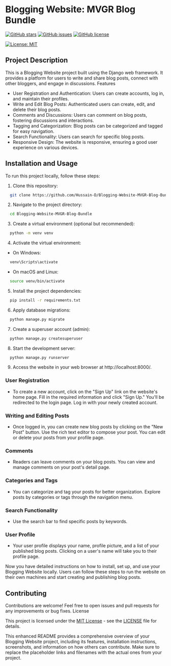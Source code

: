 # Blogging Website: MVGR Blog Bundle

[![GitHub stars](https://img.shields.io/github/stars/Hussain-D/Blogging-Website-MVGR-Blog-Bundle?style=social)](https://github.com/Hussain-D/Blogging-Website-MVGR-Blog-Bundle/stargazers)
[![GitHub issues](https://img.shields.io/github/issues/Hussain-D/Blogging-Website-MVGR-Blog-Bundle)](https://github.com/Hussain-D/Blogging-Website-MVGR-Blog-Bundle/issues)
[![GitHub license](https://img.shields.io/github/license/Hussain-D/Blogging-Website-MVGR-Blog-Bundle)](https://github.com/Hussain-D/Blogging-Website-MVGR-Blog-Bundle/blob/main/LICENSE.txt)

[![License: MIT](https://img.shields.io/badge/License-MIT-yellow.svg)](https://github.com/Hussain-D/Blogging-Website-MVGR-Blog-Bundle/blob/main/LICENSE.txt)

## Project Description

This is a Blogging Website project built using the Django web framework. It provides a platform for users to write and share blog posts, connect with other bloggers, and engage in discussions.
Features
-    User Registration and Authentication: Users can create accounts, log in, and maintain their profiles.
-    Write and Edit Blog Posts: Authenticated users can create, edit, and delete their blog posts.
-    Comments and Discussions: Users can comment on blog posts, fostering discussions and interactions.
-    Tagging and Categorization: Blog posts can be categorized and tagged for easy navigation.
-    Search Functionality: Users can search for specific blog posts.
-    Responsive Design: The website is responsive, ensuring a good user experience on various devices.

## Installation and Usage

To run this project locally, follow these steps:

1. Clone this repository:
```bash
  git clone https://github.com/Hussain-D/Blogging-Website-MVGR-Blog-Bundle.git
```
2. Navigate to the project directory:
```bash
  cd Blogging-Website-MVGR-Blog-Bundle
```
3. Create a virtual environment (optional but recommended):
```bash
  python -m venv venv
```
4. Activate the virtual environment:
  - On Windows:
```bash
  venv\Scripts\activate
```
  - On macOS and Linux:
```bash
  source venv/bin/activate
```
5. Install the project dependencies:
```bash
  pip install -r requirements.txt
```
6. Apply database migrations:
```bash
  python manage.py migrate
```
7. Create a superuser account (admin):
```bash
  python manage.py createsuperuser
```
8. Start the development server:
```bash
  python manage.py runserver
```
9. Access the website in your web browser at http://localhost:8000/.

### User Registration

-    To create a new account, click on the "Sign Up" link on the website's home page.
    Fill in the required information and click "Sign Up."
    You'll be redirected to the login page.
    Log in with your newly created account.

### Writing and Editing Posts

-    Once logged in, you can create new blog posts by clicking on the "New Post" button.
    Use the rich text editor to compose your post.
    You can edit or delete your posts from your profile page.

### Comments

-    Readers can leave comments on your blog posts.
    You can view and manage comments on your post's detail page.

### Categories and Tags

-    You can categorize and tag your posts for better organization.
    Explore posts by categories or tags through the navigation menu.

### Search Functionality

-    Use the search bar to find specific posts by keywords.

### User Profile

-    Your user profile displays your name, profile picture, and a list of your published blog posts.
    Clicking on a user's name will take you to their profile page.

Now you have detailed instructions on how to install, set up, and use your Blogging Website locally. Users can follow these steps to run the website on their own machines and start creating and publishing blog posts.


## Contributing

Contributions are welcome! Feel free to open issues and pull requests for any improvements or bug fixes.
License

This project is licensed under the [MIT License](https://github.com/Hussain-D/Blogging-Website-MVGR-Blog-Bundle/blob/main/LICENSE.txt) - see the [LICENSE](LICENSE.txt) file for details.

This enhanced README provides a comprehensive overview of your Blogging Website project, including its features, installation instructions, screenshots, and information on how others can contribute. Make sure to replace the placeholder links and filenames with the actual ones from your project.
